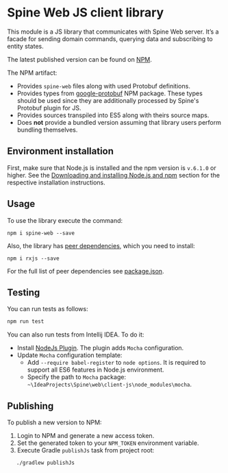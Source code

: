 # Spine Web JS client library
This module is a JS library that communicates with Spine Web server. It’s a facade for sending 
domain commands, querying data and subscribing to entity states.  

The latest published version can be found on [NPM](https://www.npmjs.com/package/spine-web).

The NPM artifact:
* Provides `spine-web` files along with used Protobuf definitions.
* Provides types from [google-protobuf](https://www.npmjs.com/package/google-protobuf) NPM package.
 These types should be used since they are additionally processed by Spine's Protobuf plugin for JS.
* Provides sources transpiled into ES5 along with theirs source maps.
* Does **not** provide a bundled version assuming that library users perform bundling themselves.

## Environment installation

First, make sure that Node.js is installed and the npm version is `v.6.1.0` or higher. See the
[Downloading and installing Node.js and npm](https://docs.npmjs.com/downloading-and-installing-node-js-and-npm)
section for the respective installation instructions.

## Usage

To use the library execute the command:

```
npm i spine-web --save
```

Also, the library has [peer dependencies](https://docs.npmjs.com/files/package.json#peerdependencies),
which you need to install:

```
npm i rxjs --save
```

For the full list of peer dependencies see [package.json](./package.json).

## Testing

You can run tests as follows:
```bash
npm run test
```

You can also run tests from Intellij IDEA. To do it:
* Install [NodeJs Plugin](https://plugins.jetbrains.com/plugin/6098-nodejs). The plugin adds `Mocha` configuration.
* Update `Mocha` configuration template:
  * Add `--require babel-register` to `node options`. It is required to support all ES6 features in Node.js environment.
  * Specify the path to `Mocha` package: `~\IdeaProjects\Spine\web\client-js\node_modules\mocha`.

## Publishing

To publish a new version to NPM:
1. Login to NPM and generate a new access token.
2. Set the generated token to your `NPM_TOKEN` environment variable.
3. Execute Gradle `publishJs` task from project root:
 ```bash
    ./gradlew publishJs
 ``` 
